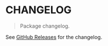 # CHANGELOG

> Package changelog.

See [GitHub Releases](https://github.com/stdlib-js/stats-base-dists-arcsine-logcdf/releases) for the changelog.
